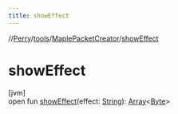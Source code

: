 ```yaml
---
title: showEffect
---
```

//[Perry](../../../index.html)/[tools](../index.html)/[MaplePacketCreator](index.html)/[showEffect](show-effect.html)



# showEffect



[jvm]\
open fun [showEffect](show-effect.html)(effect: [String](https://docs.oracle.com/javase/8/docs/api/java/lang/String.html)): [Array](https://kotlinlang.org/api/latest/jvm/stdlib/kotlin/-array/index.html)&lt;[Byte](https://kotlinlang.org/api/latest/jvm/stdlib/kotlin/-byte/index.html)&gt;




